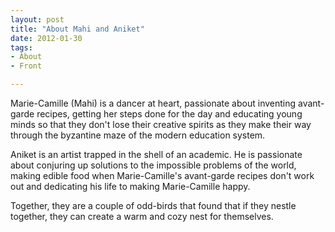 ```yaml
---
layout: post
title: "About Mahi and Aniket"
date: 2012-01-30
tags: 
- About
- Front

---
```


Marie-Camille (Mahi) is a dancer at heart, passionate about inventing avant-garde recipes, getting her steps done for the day and educating young minds so that they don't lose their creative spirits as they make their way through the byzantine maze of the modern education system.

Aniket is an artist trapped in the shell of an academic. He is passionate about conjuring up solutions to the impossible problems of the world, making edible food when Marie-Camille's avant-garde recipes don't work out and dedicating his life to making Marie-Camille happy.

Together, they are a couple of odd-birds that found that if they nestle together, they can create a warm and cozy nest for themselves.


<!-- <p align="center">
  <img src="https://mahiwedsaniket.github.io/pictures/manda2.jpg"><br>
</p> -->


<!-- <p align="center">
<a target="_blank" href="http://www.aniket.co.uk/">
  <img src="https://mahiwedsaniket.github.io/pictures/manda2.jpg"><br>
  </a>
</p> -->